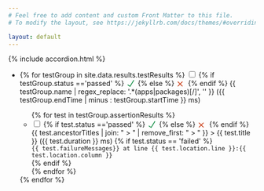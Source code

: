 ```yaml
---
# Feel free to add content and custom Front Matter to this file.
# To modify the layout, see https://jekyllrb.com/docs/themes/#overriding-theme-defaults

layout: default
---
```

<style>
  svg {
    width: 1rem;
    height: 1rem;
    display: inline-block;
    margin-bottom: -4px;
    padding-right: 0.25rem;
  }
</style>
{% include accordion.html %}
<ul class="jekyllcodex_accordion">
  <li>
    {% for testGroup in site.data.results.testResults %}
      <input id="accordion{{ forloop.index }}" type="checkbox"/>
      <label for="accordion{{ forloop.index }}">
        {% if testGroup.status =='passed' %}
          <svg viewBox="0 0 10 10" fill="none" title="All Tests In This File Passed">
            <path d="M 2 6 l 3 2 l 5 -8" fill="none" stroke="#0e8c41"/>
          </svg>
        {% else %}
          <svg viewBox="0 0 10 10" title="Some Tests In This File Failed">
            <path role="button" d="M 8 8 l -6 -6 M 8 2 l -6 6" fill="none" stroke="#ca3d16"/>
          </svg>
        {% endif %}
        {{ testGroup.name | regex_replace: '.*(apps|packages)[/]', '' }}
        <span class="duration">({{ testGroup.endTime | minus : testGroup.startTime }} ms)</span>
      </label>
      <div>
        <ul class="jekyllcodex_accordion">
          {% for test in testGroup.assertionResults %}
            <li>
              <input id="accordion{{ testGroup.startTime }}{{ forloop.index }}" type="checkbox" {% if test.status == 'failed' %}checked="true"{% endif %}/><label for="accordion{{ testGroup.startTime }}{{ forloop.index }}" {% if test.status == 'passed' %}class="no-expand"{% endif %}>
                {% if test.status =='passed' %}
                  <svg viewBox="0 0 10 10" fill="none" title="This Test Passed">
                    <path d="M 2 6 l 3 2 l 5 -8" fill="none" stroke="#0e8c41"/>
                  </svg>
                {% else %}
                  <svg viewBox="0 0 10 10" title="This Test Failed">
                    <path role="button" d="M 8 8 l -6 -6 M 8 2 l -6 6" fill="none" stroke="#ca3d16"/>
                  </svg>
                {% endif %}
                {{ test.ancestorTitles | join: " > "  | remove_first: " > " }} > {{ test.title }}
                <span class="duration">({{ test.duration }} ms)</span>
              </label>
              {% if test.status == 'failed' %}
                <div>
                  <code>{{ test.failureMessages}} at line {{ test.location.line }}:{{ test.location.column }}</code>
                </div>
              {% endif %}
            </li>
          {% endfor %}
        </ul>
      </div>
    {% endfor %}
  </li>
</ul>
